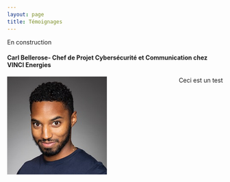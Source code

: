 ```yaml
---
layout: page
title: Témoignages
---
```

En construction

#### Carl Bellerose- Chef de Projet Cybersécurité et Communication chez VINCI Energies
<body>
<div style="float:left">
  <img  src="assets/img/Bellerose.JPG"/>
</div>
<div style="text-align:right">
 <p>Ceci est un test </p>
</div>
</body>       

